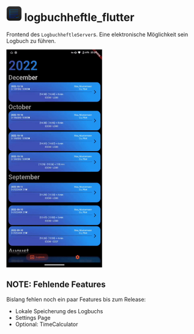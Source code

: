 # <img src="assets/Ico_logbuch_prev.png" width="40"/> logbuchheftle_flutter


Frontend des `LogbuchheftleServer`s. Eine elektronische Möglichkeit sein Logbuch zu führen.

<img src="app.gif" width="250"/>

## NOTE: Fehlende Features
Bislang fehlen noch ein paar Features bis zum Release:
- Lokale Speicherung des Logbuchs
- Settings Page
- Optional: TimeCalculator
